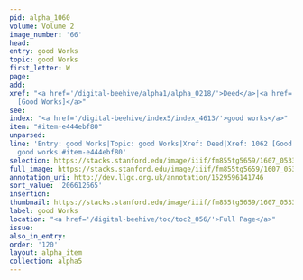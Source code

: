```yaml
---
pid: alpha_1060
volume: Volume 2
image_number: '66'
head:
entry: good Works
topic: good Works
first_letter: W
page:
add:
xref: "<a href='/digital-beehive/alpha1/alpha_0218/'>Deed</a>|<a href='/digital-beehive/num5/num_1429/'>1062
  [Good Works]</a>"
see:
index: "<a href='/digital-beehive/index5/index_4613/'>good works</a>"
item: "#item-e444ebf80"
unparsed:
line: 'Entry: good Works|Topic: good Works|Xref: Deed|Xref: 1062 [Good Works]|Index:
  good works|#item-e444ebf80'
selection: https://stacks.stanford.edu/image/iiif/fm855tg5659/1607_0533/785,2665,2986,632/full/0/default.jpg
full_image: https://stacks.stanford.edu/image/iiif/fm855tg5659/1607_0533/full/full/0/default.jpg
annotation_uri: http://dev.llgc.org.uk/annotation/1529596141746
sort_value: '206612665'
insertion:
thumbnail: https://stacks.stanford.edu/image/iiif/fm855tg5659/1607_0533/785,2665,600,180/250,/0/default.jpg
label: good Works
location: "<a href='/digital-beehive/toc/toc2_056/'>Full Page</a>"
issue:
also_in_entry:
order: '120'
layout: alpha_item
collection: alpha5
---
```


